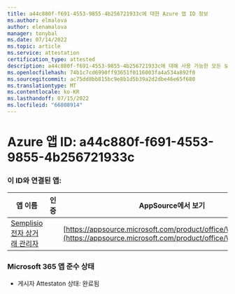 ```yaml
---
title: a44c880f-f691-4553-9855-4b256721933c에 대한 Azure 앱 ID 정보
ms.author: elmalova
author: elenamalova
manager: tonybal
ms.date: 07/14/2022
ms.topic: article
ms.service: attestation
certification_type: attested
description: a44c880f-f691-4553-9855-4b256721933c에 대해 사용 가능한 모든 보안 및 규정 준수 정보입니다.
ms.openlocfilehash: 74b1c7cd6990ff93651f0116003fa4a534a892f0
ms.sourcegitcommit: ac75dd8bb815bc9e8b1d5b39a2d2dbe46e65f680
ms.translationtype: MT
ms.contentlocale: ko-KR
ms.lasthandoff: 07/15/2022
ms.locfileid: "66808914"
---
```

# <a name="azure-app-id-a44c880f-f691-4553-9855-4b256721933c"></a>Azure 앱 ID: a44c880f-f691-4553-9855-4b256721933c


### <a name="apps-associated-with-this-id"></a>이 ID와 연결된 앱:
| **앱 이름** | **인증** | **AppSource에서 보기** |
|--------------|---------------|-----------------------|
| [Semplisio 전자 상거래 관리자](../forward/WA200004286.md) |  | [https://appsource.microsoft.com/product/office/WA200004286](https://appsource.microsoft.com/product/office/WA200004286) |

### <a name="microsoft-365-app-compliance-status"></a>Microsoft 365 앱 준수 상태
- 게시자 Attestaton 상태: 완료됨
